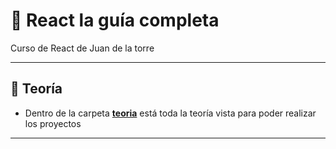 # :star2: React la guía completa

Curso de React de  Juan de la torre

---

## :book: Teoría

- Dentro de la carpeta [**teoria**](https://github.com/eugenia1984/React-la-guia-completa/tree/main/teoria) está toda la teoría vista para poder realizar los proyectos

---
